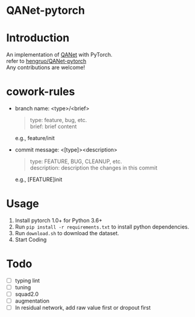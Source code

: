 QANet-pytorch
===
# Introduction

An implementation of [QANet](https://arxiv.org/pdf/1804.09541.pdf) with PyTorch.   
refer to [hengruo/QANet-pytorch](https://github.com/hengruo/QANet-pytorch)  
Any contributions are welcome!

# cowork-rules
* branch name: \<type\>/\<brief\>
    > type: feature, bug, etc.  
    > brief: brief content  
    
    e.g., feature/init
* commit message: \<[type]\>\<description\>
    > type: FEATURE, BUG, CLEANUP, etc.  
    > description: description the changes in this commit  
    
    e.g., [FEATURE]init  

# Usage
1. Install pytorch 1.0+ for Python 3.6+
2. Run `pip install -r requirements.txt` to install python dependencies.
3. Run `download.sh` to download the dataset.
4. Start Coding

# Todo
- [ ] typing lint
- [ ] tuning
- [ ] squad2.0
- [ ] augmentation
- [ ] In residual network, add raw value first or dropout first
